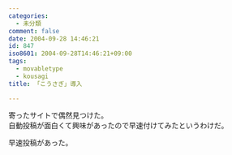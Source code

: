 ```yaml
---
categories:
  - 未分類
comment: false
date: 2004-09-28 14:46:21
id: 847
iso8601: 2004-09-28T14:46:21+09:00
tags:
  - movabletype
  - kousagi
title: 「こうさぎ」導入

---
```


<div class="entry-body">
  <p>寄ったサイトで偶然見つけた。<br />
    自動投稿が面白くて興味があったので早速付けてみたというわけだ。</p>

  <p>早速投稿があった。</p>
</div>
